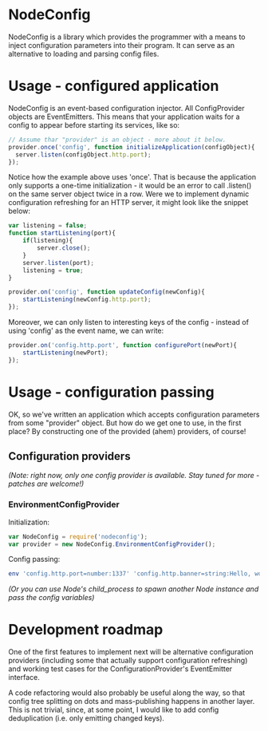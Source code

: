 # NodeConfig #
NodeConfig is a library which provides the programmer with a means to inject configuration parameters into their program. It can serve as an alternative to loading and parsing config files.


# Usage - configured application #
NodeConfig is an event-based configuration injector. All ConfigProvider objects are EventEmitters. This means that your application waits for a config to appear before starting its services, like so:

```js
// Assume thar "provider" is an object - more about it below.
provider.once('config', function initializeApplication(configObject){
  server.listen(configObject.http.port);
});
```

Notice how the example above uses 'once'. That is because the application only supports a one-time initialization - it would be an error to call .listen() on the same server object twice in a row.
Were we to implement dynamic configuration refreshing for an HTTP server, it might look like the snippet below:

```js
var listening = false;
function startListening(port){
	if(listening){
		server.close();
	}
    server.listen(port);
	listening = true;
}

provider.on('config', function updateConfig(newConfig){
    startListening(newConfig.http.port);
});
```

Moreover, we can only listen to interesting keys of the config - instead of using 'config' as the event name, we can write:
```js
provider.on('config.http.port', function configurePort(newPort){
    startListening(newPort);
});
```


# Usage - configuration passing #
OK, so we've written an application which accepts configuration parameters from some "provider" object. But how do we get one to use, in the first place? By constructing one of the provided (ahem) providers, of course!

## Configuration providers ##
*(Note: right now, only one config provider is available. Stay tuned for more - patches are welcome!)*

### EnvironmentConfigProvider ###
Initialization:
```js
var NodeConfig = require('nodeconfig');
var provider = new NodeConfig.EnvironmentConfigProvider();
```
Config passing:
```sh
env 'config.http.port=number:1337' 'config.http.banner=string:Hello, world!' node YourServer.js
```
*(Or you can use Node's child_process to spawn another Node instance and pass the config variables)*


# Development roadmap #
One of the first features to implement next will be alternative configuration providers (including some that actually support configuration refreshing) and working test cases for the ConfigurationProvider's EventEmitter interface.

A code refactoring would also probably be useful along the way, so that config tree splitting on dots and mass-publishing happens in another layer. This is not trivial, since, at some point, I would like to add config deduplication (i.e. only emitting changed keys).